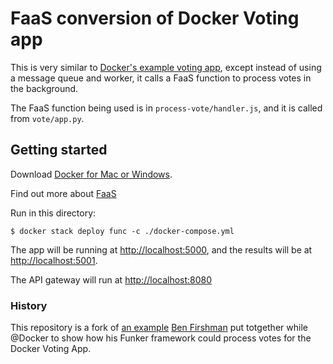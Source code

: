 # FaaS conversion of Docker Voting app

This is very similar to [Docker's example voting app](https://github.com/docker/example-voting-app), except instead of using a message queue and worker, it calls a FaaS function to process votes in the background.

The FaaS function being used is in `process-vote/handler.js`, and it is called from `vote/app.py`.

## Getting started

Download [Docker for Mac or Windows](https://www.docker.com).

Find out more about [FaaS](https://github.com/alexellis/faas)

Run in this directory:

    $ docker stack deploy func -c ./docker-compose.yml

The app will be running at [http://localhost:5000](http://localhost:5000), and the results will be at [http://localhost:5001](http://localhost:5001).

The API gateway will run at [http://localhost:8080](http://localhost:8080)

### History

This repository is a fork of [an example](https://github.com/bfirsh/funker-example-voting-app) [Ben Firshman](https://github.com/bfirsh) put totgether while @Docker to show how his Funker framework could process votes for the Docker Voting App.
